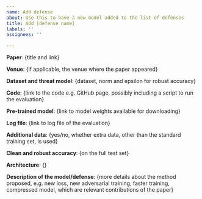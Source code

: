 ```yaml
---
name: Add defense
about: Use this to have a new model added to the list of defenses
title: Add [defense name]
labels: ''
assignees: ''

---
```


**Paper**: {title and link}

**Venue**: {if applicable, the venue where the paper appeared}

**Dataset and threat model**: {dataset, norm and epsilon for robust accuracy}

**Code**: {link to the code e.g. GitHub page, possibly including a script to run the evaluation}

**Pre-trained model**: {link to model weights available for downloading}

**Log file**: {link to log file of the evaluation}

**Additional data**: {yes/no, whether extra data, other than the standard training set, is used}

**Clean and robust accuracy**: {on the full test set}

**Architecture**: {}

**Description of the model/defense**: {more details about the method proposed, e.g. new loss, new adversarial training, faster training, compressed model, which are relevant contributions of the paper}
